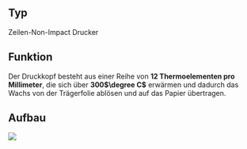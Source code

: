 
## Typ 
Zeilen-Non-Impact Drucker
## Funktion
Der Druckkopf besteht aus einer Reihe von **12 Thermoelementen pro Millimeter**, die sich über **300$\degree C$** erwärmen und dadurch das Wachs von der Trägerfolie ablösen und auf das Papier übertragen.
## Aufbau
![](Pasted%20image%2020231118130134.png)
